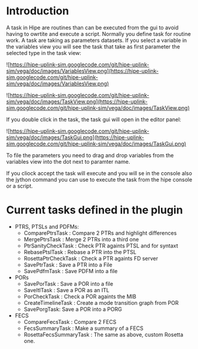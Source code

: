 # Introduction #

A task in Hipe are routines than can be executed from the gui to avoid having to owrtite and execute a script.
Normally you define task for routine work.
A task are taking as parameters datasets.
If you select a variable in the variables view you will see the task that take as first parameter the selected type in the task view:

![https://hipe-uplink-sim.googlecode.com/git/hipe-uplink-sim/vega/doc/images/VariablesView.png](https://hipe-uplink-sim.googlecode.com/git/hipe-uplink-sim/vega/doc/images/VariablesView.png)

![https://hipe-uplink-sim.googlecode.com/git/hipe-uplink-sim/vega/doc/images/TaskView.png](https://hipe-uplink-sim.googlecode.com/git/hipe-uplink-sim/vega/doc/images/TaskView.png)

If you double click in the task, the task gui will open in the editor panel:

![https://hipe-uplink-sim.googlecode.com/git/hipe-uplink-sim/vega/doc/images/TaskGui.png](https://hipe-uplink-sim.googlecode.com/git/hipe-uplink-sim/vega/doc/images/TaskGui.png)

To file the parameters you need to drag and drop variables from the variables view into the dot next to paramter name.

If you cliock accept the task will execute and you will se in the console also the jython command you can use to execute the task from the hipe console or a script.



# Current tasks defined in the plugin #

  * PTRS, PTSLs and PDFMs:
    * ComparePtrsTask : Compare 2 PTRs and highlight differences
    * MergePtrsTask : Merge 2 PTRs into a third one
    * PtrSanityCheckTask : Check PTR againts PTSL and for syntaxt
    * RebasePtslTask : Rebase a PTR into the PTSL
    * RosettaPtrCheckTask : Check a PTR againts FD server
    * SavePtrTask : Save a PTR into a File
    * SavePdfmTask : Save PDFM into a file
  * PORs
    * SavePorTask : Save a POR into a file
    * SaveItlTask : Save a POR as an ITL
    * PorCheckTask : Check a POR againts the MIB
    * CreateTimelineTask : Create a mode transition graph from POR
    * SavePorgTask: Save a POR into a PORG
  * FECS
    * CompareFecsTask : Compare 2 FECS
    * FecsSummaryTask : Make a summary of a FECS
    * RosettaFecsSummaryTask : The same as above, custom Rosetta one.